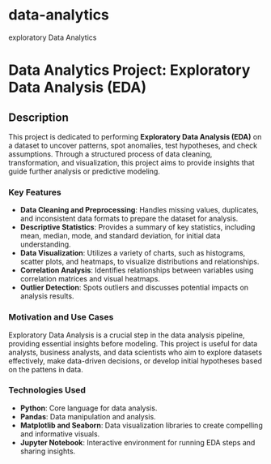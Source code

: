 # data-analytics
exploratory Data Analytics 
# Data Analytics Project: Exploratory Data Analysis (EDA)

## Description

This project is dedicated to performing **Exploratory Data Analysis (EDA)** on a dataset to uncover patterns, spot anomalies, test hypotheses, and check assumptions. Through a structured process of data cleaning, transformation, and visualization, this project aims to provide insights that guide further analysis or predictive modeling.

### Key Features

- **Data Cleaning and Preprocessing**: Handles missing values, duplicates, and inconsistent data formats to prepare the dataset for analysis.
- **Descriptive Statistics**: Provides a summary of key statistics, including mean, median, mode, and standard deviation, for initial data understanding.
- **Data Visualization**: Utilizes a variety of charts, such as histograms, scatter plots, and heatmaps, to visualize distributions and relationships.
- **Correlation Analysis**: Identifies relationships between variables using correlation matrices and visual heatmaps.
- **Outlier Detection**: Spots outliers and discusses potential impacts on analysis results.

### Motivation and Use Cases

Exploratory Data Analysis is a crucial step in the data analysis pipeline, providing essential insights before modeling. This project is useful for data analysts, business analysts, and data scientists who aim to explore datasets effectively, make data-driven decisions, or develop initial hypotheses based on the pattens in data.

### Technologies Used

- **Python**: Core language for data analysis.
- **Pandas**: Data manipulation and analysis.
- **Matplotlib and Seaborn**: Data visualization libraries to create compelling and informative visuals.
- **Jupyter Notebook**: Interactive environment for running EDA steps and sharing insights.


